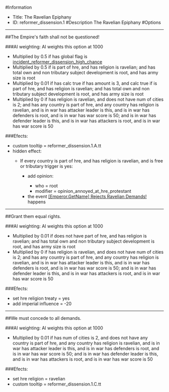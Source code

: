 #Information
 - Title: The Ravelian Epiphany
 - ID: reformer_dissension.1
#Description
The Ravelian Epiphany
#Options

___
##The Empire's faith shall not be questioned!

###AI weighting:
AI weights this option at 1000
 - Multiplied by 0.5 if has global flag is [incident_reformer_dissension_high_chance](../flags/incident_reformer_dissension_high_chance.md)
 - Multiplied by 0.5 if is part of hre, and has religion is ravelian; and has total own and non tributary subject development is root, and has army size is root
 - Multiplied by 0.01 if has calc true if has amount is 3, and calc true if is part of hre, and has religion is ravelian; and has total own and non tributary subject development is root, and has army size is root
 - Multiplied by 0 if has religion is ravelian, and does not have num of cities is 2; and has any country is part of hre, and any country has religion is ravelian, and is in war has attacker leader is this, and is in war has defenders is root, and is in war has war score is 50; and is in war has defender leader is this, and is in war has attackers is root, and is in war has war score is 50


###Efects:<ul><li>custom tooltip = reformer_dissension.1.A.tt</li><li>hidden effect:</li><ul><li>If every country is part of hre, and  has religion is ravelian, and  is free or tributary trigger is yes:</li><ul><li>add opinion:</li><ul><li>who = root</li><li>modifier = opinion_annoyed_at_hre_protestant</li></ul><li>the event [[Emperor.GetName] Rejects Ravelian Demands!](../events/emperor_getname_rejects_ravelian_demands.md) happens</li></ul></ul></ul>

___
##Grant them equal rights.

###AI weighting:
AI weights this option at 1000
 - Multiplied by 0.01 if does not have part of hre, and has religion is ravelian; and has total own and non tributary subject development is root, and has army size is root
 - Multiplied by 0 if has religion is ravelian, and does not have num of cities is 2; and has any country is part of hre, and any country has religion is ravelian, and is in war has attacker leader is this, and is in war has defenders is root, and is in war has war score is 50; and is in war has defender leader is this, and is in war has attackers is root, and is in war has war score is 50


###Efects:<ul><li>set hre religion treaty = yes</li><li>add imperial influence = -20</li></ul>

___
##We must concede to all demands.

###AI weighting:
AI weights this option at 1000
 - Multiplied by 0.01 if has num of cities is 2, and does not have any country is part of hre, and any country has religion is ravelian, and is in war has attacker leader is this, and is in war has defenders is root, and is in war has war score is 50; and is in war has defender leader is this, and is in war has attackers is root, and is in war has war score is 50


###Efects:<ul><li>set hre religion = ravelian</li><li>custom tooltip = reformer_dissension.1.C.tt</li></ul>
